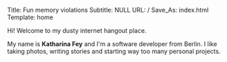Title: Fun memory violations
Subtitle: NULL
URL: /
Save_As: index.html
Template: home

Hi! Welcome to my dusty internet hangout place.

My name is <b>Katharina Fey</b> and I'm a software developer from Berlin. I like taking photos, writing stories and starting way too many personal projects.
